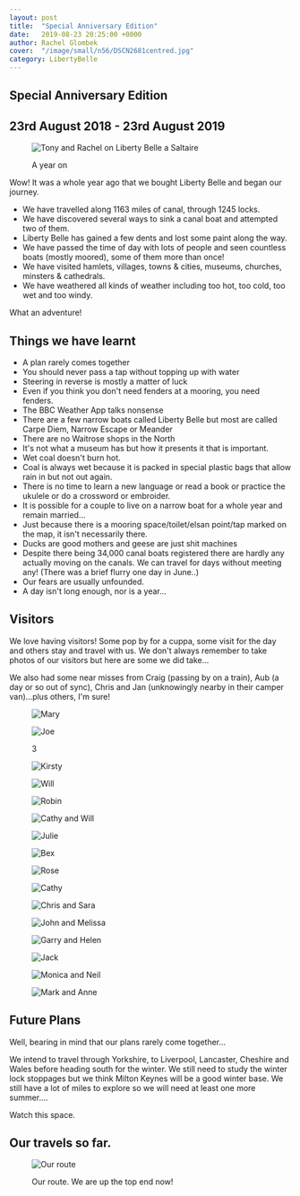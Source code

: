 ```yaml
---
layout: post
title:  "Special Anniversary Edition"
date:   2019-08-23 20:25:00 +0000
author: Rachel Glombek
cover:  "/image/small/n56/DSCN2681centred.jpg"
category: LibertyBelle
---
```


<h2>Special Anniversary Edition</h2>
<h2>23rd August 2018 - 23rd August 2019</h2>


<figure>
 <img src="{{site.baseurl}}/image/small/n56/DSCN2681.jpg" alt="Tony and Rachel on Liberty Belle a Saltaire" >
 <figcaption>
 <p>A year on</p>
 </figcaption>
</figure>


<p>Wow! It was a whole year ago that we bought Liberty Belle and began our journey.</p>

<ul>
    <li>We have travelled along 1163 miles of canal, through 1245 locks.</li>
    <li>We have discovered several ways to sink a canal boat and attempted two of them.</li>
    <li>Liberty Belle has gained a few dents and lost some paint along the way.</li>
    <li>We have passed the time of day with lots of people and seen countless boats (mostly moored), some of them more than once!</li>
    <li>We have visited hamlets, villages, towns & cities, museums, churches, minsters & cathedrals.</li>
    <li>We have weathered all kinds of weather including too hot, too cold, too wet and too windy.</li>
</ul>

<p>What an adventure!</p>

<h2>Things we have learnt</h2>

<ul>
    <li>A plan rarely comes together</li>
    <li>You should never pass a tap without topping up with water</li>
    <li>Steering in reverse is mostly a matter of luck</li>
    <li>Even if you think you don't need fenders at a mooring, you need fenders.</li>
    <li>The BBC Weather App talks nonsense</li>
    <li>There are a few narrow boats called Liberty Belle but most are called Carpe Diem, Narrow Escape or Meander</li>
    <li>There are no Waitrose shops in the North</li>
    <li>It's not what a museum has but how it presents it that is important.</li>
    <li>Wet coal doesn't burn hot.</li>
    <li>Coal is always wet because it is packed in special plastic bags that allow rain in but not out again.</li>
    <li>There is no time to learn a new language or read a book or practice the ukulele or do a crossword or embroider.</li>
    <li>It is possible for a couple to live on a narrow boat for a whole year and remain married...</li>
    <li>Just because there is a mooring space/toilet/elsan point/tap marked on the map, it isn't necessarily there.</li>
    <li>Ducks are good mothers and geese are just shit machines</li>
    <li>Despite there being 34,000 canal boats registered there are hardly any actually moving on the canals. We can travel for days without meeting any! (There was a brief flurry one day in June..)</li>
    <li>Our fears are usually unfounded.</li>
    <li>A day isn't long enough, nor is a year...</li>
</ul>

<h2>Visitors</h2>

<p>We love having visitors! Some pop by for a cuppa, some visit for the day and others stay and travel with us. We don't always remember to take photos of our visitors but here are some we did take...</p>

<p>We also had some near misses from Craig (passing by on a train), Aub (a day or so out of sync), Chris and Jan (unknowingly nearby in their camper van)...plus others, I'm sure!</p>

<figure>
 <img src="{{site.baseurl}}/image/small/n56/DSCN0687.jpg" alt="Mary" >
</figure>

<figure>
 <img src="{{site.baseurl}}/image/small/n56/IMG-20180828-WA0010.jpg" alt="Joe" >
 <figcaption>
 <p>3</p>
 </figcaption>
</figure>

<figure>
 <img src="{{site.baseurl}}/image/small/n56/DSCN0462.jpg" alt="Kirsty" >
</figure>

<figure>
 <img src="{{site.baseurl}}/image/small/n56/DSCN1596.jpg" alt="Will" >
</figure>

<figure>
 <img src="{{site.baseurl}}/image/small/n56/P2240099.jpg" alt="Robin" >
</figure>

<figure>
 <img src="{{site.baseurl}}/image/small/n56/DSCN1658.jpg" alt="Cathy and Will" >
</figure>

<figure>
 <img src="{{site.baseurl}}/image/small/n56/P4201061.jpg" alt="Julie" >
</figure>

<figure>
 <img src="{{site.baseurl}}/image/small/n56/P4170988.jpg" alt="Bex" >
</figure>

<figure>
 <img src="{{site.baseurl}}/image/small/n56/P4251156cropped.jpg" alt="Rose" >
</figure>

<figure>
 <img src="{{site.baseurl}}/image/small/n56/P6172380.jpg" alt="Cathy" >
</figure>

<figure>
 <img src="{{site.baseurl}}/image/small/n56/IMG-20190518-WA0005.jpg" alt="Chris and Sara" >
</figure>

<figure>
 <img src="{{site.baseurl}}/image/small/n56/P1240988.jpg" alt="John and Melissa" >
</figure>

<figure>
 <img src="{{site.baseurl}}/image/small/n56/P1250270cropped.jpg" alt="Garry and Helen" >
</figure>

<figure>
 <img src="{{site.baseurl}}/image/small/n56/P7062494.jpg" alt="Jack" >
</figure>

<figure>
 <img src="{{site.baseurl}}/image/small/n56/P1260041.jpg" alt="Monica and Neil" >
</figure>

<figure>
 <img src="{{site.baseurl}}/image/small/n56/P1260137.jpg" alt="Mark and Anne" >
</figure>

<h2>Future Plans</h2>

<p>Well, bearing in mind that our plans rarely come together...</p>

<p>We intend to travel through Yorkshire, to Liverpool, Lancaster, Cheshire and Wales before heading south for the winter. We still need to study the winter lock stoppages but we think Milton Keynes will be a good winter base. We still have a lot of miles to explore so we will need at least one more summer....</p>

<p>Watch this space.</p>

<h2>Our travels so far.</h2>

<figure>
 <img src="{{site.baseurl}}/image/maps/OneYearMap.png" alt="Our route" >
 <figcaption>
 <p>Our route. We are up the top end now!</p>
 </figcaption>
</figure>



